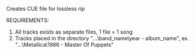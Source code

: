 Creates CUE file for lossless rip

REQUIREMENTS:
1. All tracks exists as separate files, 1 file = 1 song
2. Tracks placed in the directory "...\band_name\year - album_name", ex. "...\Metallica\1986 - Master Of Puppets"
